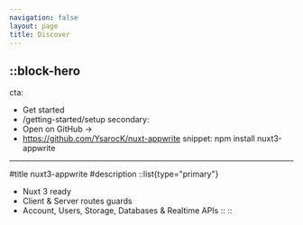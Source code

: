 ```yaml
---
navigation: false
layout: page
title: Discover
---
```


::block-hero
---
cta:
  - Get started
  - /getting-started/setup
secondary:
  - Open on GitHub →
  - https://github.com/YsarocK/nuxt-appwrite
snippet: npm install nuxt3-appwrite
---

#title
nuxt3-appwrite
#description
::list{type="primary"}
- Nuxt 3 ready
- Client & Server routes guards
- Account, Users, Storage, Databases & Realtime APIs
::
::
